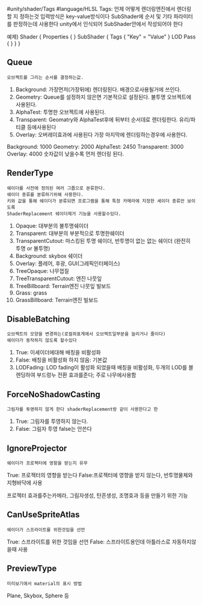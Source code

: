 #unity/shader/Tags #language/HLSL
Tags: 언제 어떻게 렌더링엔진에서 렌더링 할 지 정하는것
	입력방식은 key-value방식이다
	SubShader에 순서 및 기타 파라미터를 판정하는데 사용한다
	unity에서 인식되어 SubShader안에서 작성되어야 한다

예제)
Shader
{
	Properties { }
	SubShader
	{
		Tags { "Key" = "Value" }
		LOD
		Pass { }
	}
}

## Queue
	오브젝트를 그리는 순서를 결정하는값.

1. Background: 가장먼저(가장뒤에) 렌더링된다. 배경으로사용될거에 쓰인다.
2. Geometry: Queue를 설정하지 않은면 기본적으로 설정된다. 불투명 오브젝트에 사용된다.
3. AlphaTest: 투명한 오브젝트에 사용된다.
4. Transparent: Geomatry와 AlphaTest후에 뒤부터 순서데로 렌더링한다. 유리/파티클 등에사용된다
5. Overlay: 오버레이효과에 사용된다 가장 마지막에 렌더링하는경우에 사용한다. 

Background: 1000
Geometry: 2000
AlphaTest: 2450
Transparent: 3000
Overlay: 4000
숫자값이 낮을수록 먼저 렌더링 된다.

## RenderType
	쉐이더를 사전에 정의된 여러 그룹으로 분류한다.
	쉐이더 종류를 분류하기위해 사용한다.
	키와 값을 통해 쉐이더가 분류되면 프로그램을 통해 특정 카메라에 지정한 셰이더 종류만 보이도록
	ShaderReplacement 쉐이더제거 기능을 사용할수있다.
1. Opaque: 대부분의 불투명쉐이더
2. Transparent: 대부분의 부분적으로 투명한쉐이더
3. TransparentCutout: 마스킹된 투명 쉐이더, 반투명이 없는 없는 쉐이더 (완전히 투명 or 불투명)
4. Background: skybox 쉐이더
5. Overlay: 플레어, 후광, GUI(그레픽인터페이스)
6. TreeOpaque: 나무껍질
7. TreeTransparentCutout: 엔진 나뭇잎
8. TreeBillboard: Terrain엔진 나뭇잎 빌보드
9. Grass: grass
10. GrassBillboard: Terrain엔진 빌보드


## DisableBatching
	오브젝트의 모양을 변경하는(로컬좌표게에서 오브젝트일부분을 늘리거나 줄이다) 
	쉐이더가 동작하지 않도록 할수있다 
1. True: 이셰이더에대해 배칭을 비활성화
2. False: 배칭을 비활성화 하지 않음: 기본값
3. LODFading: LOD fading이 활성화 되었을때 배칭을 비활성화, 두개의 LOD를 블렌딩하여 부드렁누 전환 효과를준다; 주로 나무에사용함


## ForceNoShadowCasting
	그림자를 투영하지 않게 한다 shaderReplacement랑 같이 사용한다고 한
1. True: 그림자를 투영하지 않는다.
2. False:  그림자 투영  false는 안쓴다


## IgnoreProjector
	쉐이더가 프로젝터에 영항을 받는지 유무
True: 프로젝터의 영향을 받는다
False:프로젝터에 영향을 받지 않는다, 반투명물체와 지형바닥에 사용

프로젝터
	효과를주는카메라, 그림자생성, 탄흔생성, 조명효과 등을 만들기 위한 기능


## CanUseSpriteAtlas
	쉐이더가 스프라이트를 위한것임을 선언
True: 스프라이트를 위한 것임을 선언
False: 스프라이트용인데 아틀라스로 자동하지않을때 사용


## PreviewType
	미리보기에서 material의 표시 방법
Plane, Skybox, Sphere 등

